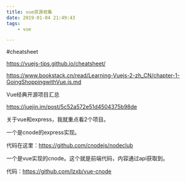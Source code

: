 ```yaml
---
title: vue资源收集
date: 2019-01-04 21:49:43
tags:
	- vue

---
```




#cheatsheet

https://vuejs-tips.github.io/cheatsheet/





https://www.bookstack.cn/read/Learning-Vuejs-2-zh_CN/chapter-1-GoingShoppingwithVue.js.md

Vue经典开源项目汇总

https://juejin.im/post/5c52a572e51d4504375b98de



关于vue和express，我就重点看2个项目。

一个是cnode的express实现。

代码在这里：https://github.com/cnodejs/nodeclub

一个是vue实现的cnode。这个就是前端代码，内容通过api获取到。

代码：https://github.com/lzxb/vue-cnode